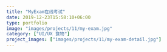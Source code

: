```yaml
---
title: "MyExam在线考试"
date: 2019-12-23T15:58:10+06:00
type: portfolio
image: "images/projects/11/my-exam.jpg"
category: ["UI/UX 食物"]
project_images: ["images/projects/11/my-exam-detail.jpg"]
---
```

